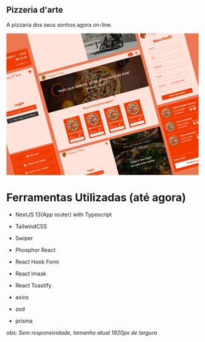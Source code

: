 ## Pizzeria d'arte

A pizzaria dos seus sonhos agora on-line.

![image](https://github.com/LucasSousa09/pizzeria-d-art/blob/main/public/Presentation_container.png)

# Ferramentas Utilizadas (até agora)
- NextJS 13(App router) with Typescript

- TailwindCSS
- Swiper
- Phosphor React
- React Hook Form
- React Imask
- React Toastify

- axios
- zod
- prisma 

*obs: Sem responsividade, tamanho atual 1920px de largura*